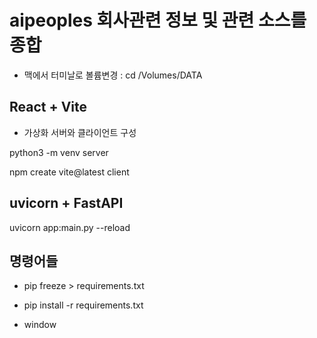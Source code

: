 # aipeoples 회사관련 정보 및 관련 소스를 종합

- 맥에서 터미날로 볼륨변경 : cd /Volumes/DATA

## React + Vite

-  가상화 서버와 클라이언트 구성

python3 -m venv server

npm create vite@latest client

## uvicorn + FastAPI
uvicorn app:main.py --reload

## 명령어들
- pip freeze > requirements.txt
- pip install -r requirements.txt

- window


